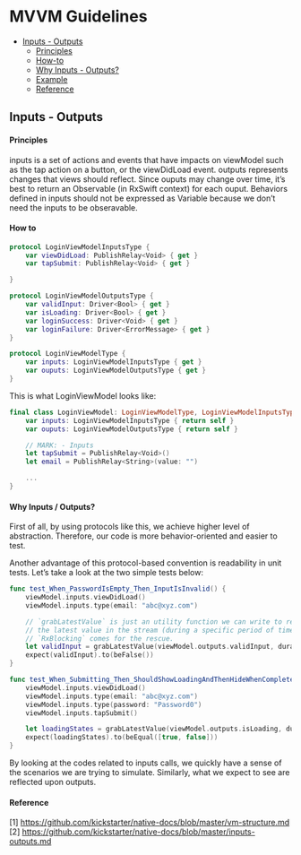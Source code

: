 # MVVM Guidelines

* [Inputs - Outputs](#inputs---outputs)
  * [Principles](#principles)
  * [How-to](#how-to)
  * [Why Inputs - Outputs?](#why-inputs--outputs)
  * [Example](#example)
  * [Reference](#reference)

## Inputs - Outputs

#### Principles

inputs is a set of actions and events that have impacts on viewModel such as the tap action on a button, or the viewDidLoad event.
outputs represents changes that views should reflect.
Since ouputs may change over time, it’s best to return an Observable (in RxSwift context) for each ouput.
Behaviors defined in inputs should not be expressed as Variable because we don’t need the inputs to be obseravable.

#### How to

```swift
protocol LoginViewModelInputsType {
	var viewDidLoad: PublishRelay<Void> { get }
	var tapSubmit: PublishRelay<Void> { get }

}

protocol LoginViewModelOutputsType {
	var validInput: Driver<Bool> { get }
	var isLoading: Driver<Bool> { get }
	var loginSuccess: Driver<Void> { get }
	var loginFailure: Driver<ErrorMessage> { get }
}

protocol LoginViewModelType {
	var inputs: LoginViewModelInputsType { get }
	var ouputs: LoginViewModelOutputsType { get }
}
```

This is what LoginViewModel looks like:

```swift
final class LoginViewModel: LoginViewModelType, LoginViewModelInputsType, LoginViewModelOutputsType {
	var inputs: LoginViewModelInputsType { return self }
	var ouputs: LoginViewModelOutputsType { return self }

	// MARK: - Inputs
	let tapSubmit = PublishRelay<Void>()
	let email = PublishRelay<String>(value: "")

	...
}
```

#### Why Inputs / Outputs?

First of all, by using protocols like this, we achieve higher level of abstraction. Therefore, our code is more behavior-oriented and easier to test.

Another advantage of this protocol-based convention is readability in unit tests. Let’s take a look at the two simple tests below:

```swift
func test_When_PasswordIsEmpty_Then_InputIsInvalid() {
	viewModel.inputs.viewDidLoad()
	viewModel.inputs.type(email: "abc@xyz.com")

	// `grabLatestValue` is just an utility function we can write to retrieve
	// the latest value in the stream (during a specific period of time).
	// `RxBlocking` comes for the rescue.
	let validInput = grabLatestValue(viewModel.outputs.validInput, duration: 1)
	expect(validInput).to(beFalse())
}

func test_When_Submitting_Then_ShouldShowLoadingAndThenHideWhenCompleted() {
	viewModel.inputs.viewDidLoad()
	viewModel.inputs.type(email: "abc@xyz.com")
	viewModel.inputs.type(password: "Password0")
	viewModel.inputs.tapSubmit()

	let loadingStates = grabLatestValue(viewModel.outputs.isLoading, duration: 1)
	expect(loadingStates).to(beEqual([true, false]))
}
```

By looking at the codes related to inputs calls, we quickly have a sense of the scenarios we are trying to simulate. Similarly, what we expect to see are reflected upon outputs.

#### Reference

[1] https://github.com/kickstarter/native-docs/blob/master/vm-structure.md
[2] https://github.com/kickstarter/native-docs/blob/master/inputs-outputs.md
